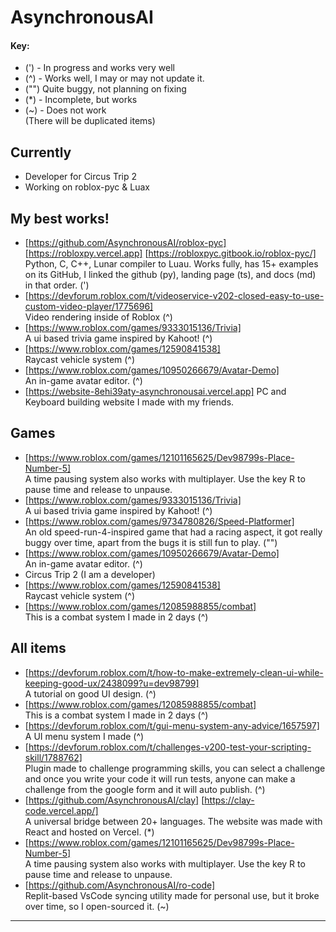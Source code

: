 # AsynchronousAI
#### Key:
- (') - In progress and works very well
- (^) - Works well, I may or may not update it.
- ("") Quite buggy, not planning on fixing
- (*) - Incomplete, but works
- (~) - Does not work <br>
  (There will be duplicated items)
## Currently
- Developer for Circus Trip 2
- Working on roblox-pyc & Luax

## My best works!
- [https://github.com/AsynchronousAI/roblox-pyc] [https://robloxpy.vercel.app] [https://robloxpyc.gitbook.io/roblox-pyc/] <br>
  Python, C, C++, Lunar compiler to Luau. Works fully, has 15+ examples on its GitHub, I linked the github (py), landing page (ts), and docs (md) in that order. (')
- [https://devforum.roblox.com/t/videoservice-v202-closed-easy-to-use-custom-video-player/1775696] <br>
  Video rendering inside of Roblox (^) 
- [https://www.roblox.com/games/9333015136/Trivia] <br>
  A ui based trivia game inspired by Kahoot! (^)
- [https://www.roblox.com/games/12590841538] <br>
  Raycast vehicle system (^)
- [https://www.roblox.com/games/10950266679/Avatar-Demo] <br>
   An in-game avatar editor. (^)
- [https://website-8ehi39aty-asynchronousai.vercel.app] PC and Keyboard building website I made with my friends.

## Games
- [https://www.roblox.com/games/12101165625/Dev98799s-Place-Number-5] <br>
  A time pausing system also works with multiplayer. Use the key R to pause time and release to unpause.
- [https://www.roblox.com/games/9333015136/Trivia] <br>
  A ui based trivia game inspired by Kahoot! (^)
- [https://www.roblox.com/games/9734780826/Speed-Platformer] <br>
    An old speed-run-4-inspired game that had a racing aspect, it got really buggy over time, apart from the bugs it is still fun to play. ("")
- [https://www.roblox.com/games/10950266679/Avatar-Demo] <br>
   An in-game avatar editor. (^)
- Circus Trip 2 (I am a developer)
- [https://www.roblox.com/games/12590841538] <br>
  Raycast vehicle system (^)
- [https://www.roblox.com/games/12085988855/combat] <br>
  This is a combat system I made in 2 days (^)
  
## All items
- [https://devforum.roblox.com/t/how-to-make-extremely-clean-ui-while-keeping-good-ux/2438099?u=dev98799] <br>
  A tutorial on good UI design. (^)
- [https://www.roblox.com/games/12085988855/combat] <br>
  This is a combat system I made in 2 days (^)
- [https://devforum.roblox.com/t/gui-menu-system-any-advice/1657597] <br>
  A UI menu system I made (^)
- [https://devforum.roblox.com/t/challenges-v200-test-your-scripting-skill/1788762] <br>
  Plugin made to challenge programming skills, you can select a challenge and once you write your code it will run tests, anyone can make a challenge from the google form and it will auto publish.  (^)
- [https://github.com/AsynchronousAI/clay] [https://clay-code.vercel.app/] <br>
  A universal bridge between 20+ languages. The website was made with React and hosted on Vercel. (*)
- [https://www.roblox.com/games/12101165625/Dev98799s-Place-Number-5] <br>
  A time pausing system also works with multiplayer. Use the key R to pause time and release to unpause.
- [https://github.com/AsynchronousAI/ro-code] <br>
  Replit-based VsCode syncing utility made for personal use, but it broke over time, so I open-sourced it. (~)
***

